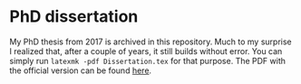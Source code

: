# PhD dissertation

My PhD thesis from 2017 is archived in this repository.
Much to my surprise I realized that, after a couple of years, it still builds without error.
You can simply run `latexmk -pdf Dissertation.tex` for that purpose.
The PDF with the official version can be found [here](https://doi.org/10.3929/ethz-a-010835772).

